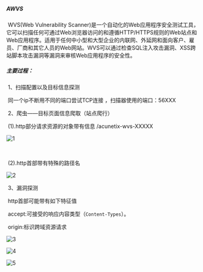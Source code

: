 ##### AWVS

​	WVS(Web Vulnerability Scanner)是一个自动化的Web应用程序安全测试工具，它可以扫描任何可通过Web浏览器访问的和遵循HTTP/HTTPS规则的Web站点和Web应用程序。适用于任何中小型和大型企业的内联网、外延网和面向客户、雇员、厂商和其它人员的Web网站。WVS可以通过检查SQL注入攻击漏洞、XSS跨站脚本攻击漏洞等漏洞来审核Web应用程序的安全性。

#####  	主要过程：

​	1、扫描配置以及目标信息探测

​		同一个ip不断用不同的端口尝试TCP连接 ，扫描器使用的端口：56XXX

​	2、爬虫——目标页面信息爬取（站点爬行）

​		(1).http部分请求资源的对象带有信息 /acunetix-wvs-XXXXX

![1](https://github.com/leadsino/dqk/blob/master/3.5/images/1.png?raw=true)

​		

​		(2).http首部带有特殊的路径名

![2](https://github.com/leadsino/dqk/blob/master/3.5/images/2.png?raw=true)

​	3、漏洞探测

​		http首部可能带有如下特征值

​		accept:可接受的响应内容类型（`Content-Types`）。

​		origin:标识跨域资源请求

![3](https://github.com/leadsino/dqk/blob/master/3.5/images/3.png?raw=true)

![4](https://github.com/leadsino/dqk/blob/master/3.5/images/5.png?raw=true)

![5](https://github.com/leadsino/dqk/blob/master/3.5/images/4.png?raw=true)

